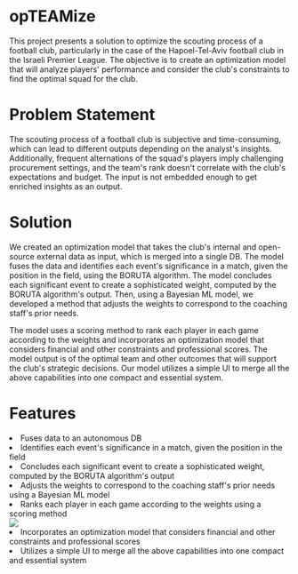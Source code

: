
# opTEAMize
This project presents a solution to optimize the scouting process of a football club, particularly in the case of the Hapoel-Tel-Aviv football club in the Israeli Premier League. The objective is to create an optimization model that will analyze players' performance and consider the club's constraints to find the optimal squad for the club.

# Problem Statement
The scouting process of a football club is subjective and time-consuming, which can lead to different outputs depending on the analyst's insights. Additionally, frequent alternations of the squad's players imply challenging procurement settings, and the team's rank doesn't correlate with the club's expectations and budget. The input is not embedded enough to get enriched insights as an output.

# Solution
We created an optimization model that takes the club's internal and open-source external data as input, which is merged into a single DB. The model fuses the data and identifies each event's significance in a match, given the position in the field, using the BORUTA algorithm. The model concludes each significant event to create a sophisticated weight, computed by the BORUTA algorithm's output. Then, using a Bayesian ML model, we developed a method that adjusts the weights to correspond to the coaching staff's prior needs.

The model uses a scoring method to rank each player in each game according to the weights and incorporates an optimization model that considers financial and other constraints and professional scores. The model output is of the optimal team and other outcomes that will support the club's strategic decisions. Our model utilizes a simple UI to merge all the above capabilities into one compact and essential system.


# Features
<li> Fuses data to an autonomous DB</li>
<li> Identifies each event's significance in a match, given the position in the field</li>
<li> Concludes each significant event to create a sophisticated weight, computed by the BORUTA algorithm's output</li>
<li> Adjusts the weights to correspond to the coaching staff's prior needs using a Bayesian ML model</li>
<li> Ranks each player in each game according to the weights using a scoring method</li>
<img src=“regression_img.png”/>
<li> Incorporates an optimization model that considers financial and other constraints and professional scores</li>
<li> Utilizes a simple UI to merge all the above capabilities into one compact and essential system</li>
